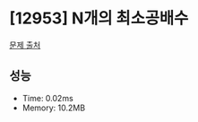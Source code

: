# [12953] N개의 최소공배수

[문제 출처](https://school.programmers.co.kr/learn/courses/30/lessons/12953)

## 성능

- Time: 0.02ms
- Memory: 10.2MB